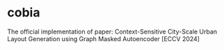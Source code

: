 # cobia
The official implementation of paper: Context-Sensitive City-Scale Urban Layout Generation using Graph Masked Autoencoder [ECCV 2024]
